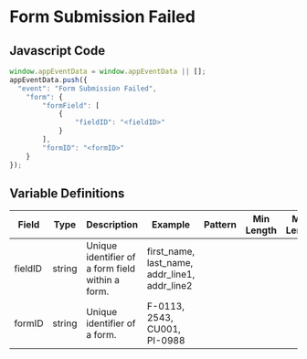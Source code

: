 # Form Submission Failed

### 

## Javascript Code
```js
window.appEventData = window.appEventData || [];
appEventData.push({
  "event": "Form Submission Failed",
    "form": {
        "formField": [
            {
                "fieldID": "<fieldID>"
            }
        ],
        "formID": "<formID>"
    }
});
```

## Variable Definitions

|Field|Type|Description|Example|Pattern|Min Length|Max Length|Minimum|Maximum|Multiple Of|
| --- | --- | --- | --- | --- | --- | --- | --- | --- | --- |
|fieldID|string|Unique identifier of a form field within a form. |first_name, last_name, addr_line1, addr_line2|||||||
|formID|string|Unique identifier of a form. |F-0113, 2543, CU001, PI-0988|||||||
